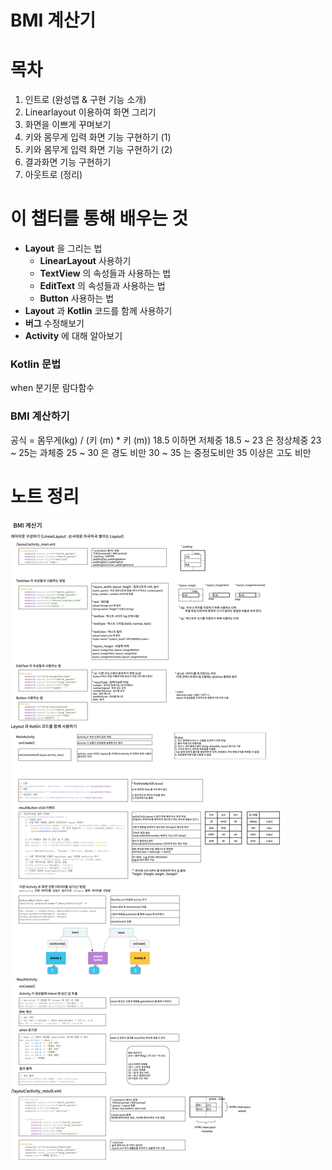 # BMI 계산기

# 목차
1. 인트로 (완성앱 & 구현 기능 소개)
2. Linearlayout 이용하여 화면 그리기
3. 화면을 이쁘게 꾸며보기
4. 키와 몸무게 입력 화면 기능 구현하기 (1)
5. 키와 몸무게 입력 화면 기능 구현하기 (2)
6. 결과화면 기능 구현하기
7. 아웃트로 (정리)

# 이 챕터를 통해 배우는 것
- **Layout** 을 그리는 법
  - **LinearLayout** 사용하기
  - **TextView** 의 속성들과 사용하는 법
  - **EditText** 의 속성들과 사용하는 법
  - **Button** 사용하는 법
- **Layout** 과 **Kotlin** 코드를 함께 사용하기
- **버그** 수정해보기
- **Activity** 에 대해 알아보기

### Kotlin 문법
when 분기문
람다함수

### BMI 계산하기
공식 =  몸무게(kg) / (키 (m) * 키 (m))
18.5 이하면 저체중
18.5 ~ 23 은 정상체중
23 ~ 25는 과체중
25 ~ 30 은 경도 비만
30 ~ 35 는 중정도비만
35 이상은 고도 비만

# 노트 정리
![1](./bmi.png)